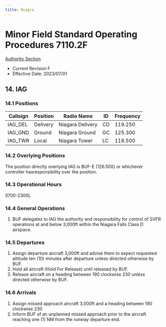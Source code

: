 ```yaml
---
title: Niagra
---
```


# Minor Field Standard Operating Procedures 7110.2F
[Authority Section](../../authority-sections/7110.2F-authority.md)
- Current Revision F
- Effective Date: 2023/07/01

## 14. IAG

### 14.1 Positions
| Callsign | Position | Radio Name | ID | Frequency |
| -- | -- | -- | -- | -- |
| IAG_DEL | Delivery |  Niagara Delivery | CD | 119.250 |
| IAG_GND | Ground |  Niagara Ground | GC | 125.300 |
| IAG_TWR | Local |  Niagara Tower | LC | 118.500 |

### 14.2 Overlying Positions
The position directly overlying IAG is BUF-E (126.500) or whichever controller hasresponsibility over the position.


### 14.3 Operational Hours
0700-2300L

### 14.4 General Operations
1. BUF delegates to IAG the authority and responsibility for control of SVFR operations at and below 3,000ft within the Niagara Falls Class D airspace.

### 14.5 Departures
1. Assign departure aircraft 3,000ft and advise them to expect requested altitude ten (10) minutes after departure unless directed otherwise by BUF.
2. Hold all aircraft (Hold For Release) until released by BUF.
3. Release aircraft on a heading between 190 clockwise 230 unless directed otherwise by BUF.

### 14.6 Arrivals
1. Assign missed approach aircraft 3,000ft and a heading between 190 clockwise 230
2. Inform BUF of an unplanned missed approach prior to the aircraft reaching one (1) NM from the runway departure end.

